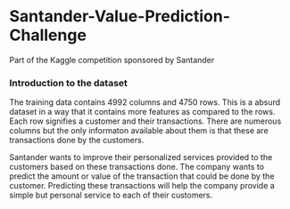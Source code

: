 # Santander-Value-Prediction-Challenge
Part of the Kaggle competition sponsored by Santander

### Introduction to the dataset

The training data contains 4992 columns and 4750 rows. This is a absurd dataset in a way that it contains more features as compared to the rows. Each row signifies a customer and their transactions. There are numerous columns but the only informaton available about them is that these are transactions done by the customers. 

Santander wants to improve their personalized services provided to the customers based on these transactions done. The company wants to predict the amount or value of the transaction that could be done by the customer. Predicting these transactions will help the company provide a simple but personal service to each of their customers.

